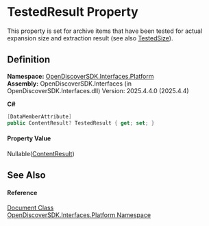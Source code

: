 # TestedResult Property


This property is set for archive items that have been tested for actual expansion size and extraction result (see also <a href="11974ac9-104d-15f2-34a9-fc8a53348a61">TestedSize</a>).



## Definition
**Namespace:** <a href="a1e65d49-050f-842a-426e-ba8aab188009">OpenDiscoverSDK.Interfaces.Platform</a>  
**Assembly:** OpenDiscoverSDK.Interfaces (in OpenDiscoverSDK.Interfaces.dll) Version: 2025.4.4.0 (2025.4.4)

**C#**
``` C#
[DataMemberAttribute]
public ContentResult? TestedResult { get; set; }
```



#### Property Value
Nullable(<a href="ff0037ea-a44f-2c8c-d4c2-7a636e133434">ContentResult</a>)

## See Also


#### Reference
<a href="1ada9969-add0-f951-f601-f7107618fb9d">Document Class</a>  
<a href="a1e65d49-050f-842a-426e-ba8aab188009">OpenDiscoverSDK.Interfaces.Platform Namespace</a>  
